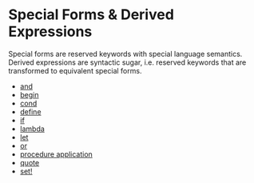 # Special Forms & Derived Expressions

Special forms are reserved keywords with special language semantics. Derived expressions are
syntactic sugar, i.e. reserved keywords that are transformed to equivalent special forms.

- [and](special-forms-derived-expressions/and.md)
- [begin](special-forms-derived-expressions/begin.md)
- [cond](special-forms-derived-expressions/cond.md)
- [define](special-forms-derived-expressions/define.md)
- [if](special-forms-derived-expressions/if.md)
- [lambda](special-forms-derived-expressions/lambda.md)
- [let](special-forms-derived-expressions/let.md)
- [or](special-forms-derived-expressions/or.md)
- [procedure application](special-forms-derived-expressions/function-application.md)
- [quote](special-forms-derived-expressions/quote.md)
- [set!](special-forms-derived-expressions/set!.md)
